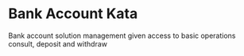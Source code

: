 # Bank Account Kata

Bank account solution management given access to basic operations consult, deposit and withdraw
